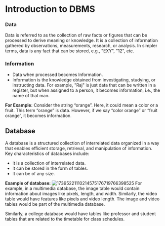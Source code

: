 # Introduction to DBMS
### Data
Data is referred to as the collection of raw facts or figures that can be processed to derive meaning or knowledge. It is a collection of information gathered by observations, measurements, research, or analysis. In simpler terms, data is any fact that can be stored, e.g., "EXY", "12", etc.
### Information
* Data when processed becomes Information. 
* Information is the knowledge obtained from investigating, studying, or instructing data. For example, "Raj" is just data that can be written in a register, but when assigned to a person, it becomes information, i.e., the name of that man.

<b>For Example:</b> Consider the string “orange”. Here, it could mean a color or a fruit. This term “orange” is data. However, if we say “color orange” or “fruit orange”, it becomes information.

## Database
A database is a structured collection of interrelated data organized in a way that enables efficient storage, retrieval, and manipulation of information. Key characteristics of databases include:
* It is a collection of interrelated data.
* It can be stored in the form of tables.
* It can be of any size.

<b>Example of database:</b>
![17395221110214575176719766398525](https://github.com/user-attachments/assets/8a1fd473-7309-4911-abe0-caa5572f27aa)
For example, in a multimedia database, the image table would contain information about images like pixels, length, and width. Similarly, the video table would have features like pixels and video length. The image and video tables would be part of the multimedia database.

Similarly, a college database would have tables like professor and student tables that are related to the timetable for class schedules.
